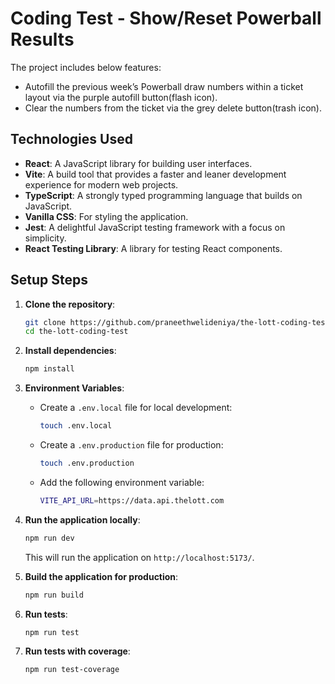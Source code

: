 # Coding Test - Show/Reset Powerball Results

The project includes below features:

- Autofill the previous week’s Powerball draw numbers within a ticket layout via the purple autofill button(flash icon).
- Clear the numbers from the ticket via the grey delete button(trash icon).

## Technologies Used

- **React**: A JavaScript library for building user interfaces.
- **Vite**: A build tool that provides a faster and leaner development experience for modern web projects.
- **TypeScript**: A strongly typed programming language that builds on JavaScript.
- **Vanilla CSS**: For styling the application.
- **Jest**: A delightful JavaScript testing framework with a focus on simplicity.
- **React Testing Library**: A library for testing React components.

## Setup Steps

1. **Clone the repository**:

   ```sh
   git clone https://github.com/praneethwelideniya/the-lott-coding-test.git
   cd the-lott-coding-test
   ```

2. **Install dependencies**:

   ```sh
   npm install
   ```

3. **Environment Variables**:

   - Create a `.env.local` file for local development:
     ```sh
     touch .env.local
     ```
   - Create a `.env.production` file for production:
     ```sh
     touch .env.production
     ```
   - Add the following environment variable:
     ```sh
     VITE_API_URL=https://data.api.thelott.com
     ```

4. **Run the application locally**:

   ```sh
   npm run dev
   ```

   This will run the application on `http://localhost:5173/`.

5. **Build the application for production**:

   ```sh
   npm run build
   ```

6. **Run tests**:

   ```sh
   npm run test
   ```

7. **Run tests with coverage**:
   ```sh
   npm run test-coverage
   ```
